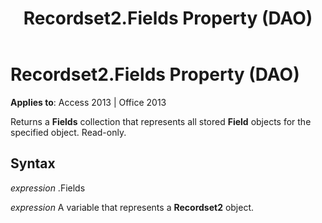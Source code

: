 ﻿---
title: Recordset2.Fields Property (DAO)
TOCTitle: Fields Property
ms:assetid: d00d9090-5072-30c7-14c8-b4a260bdb92b
ms:mtpsurl: https://msdn.microsoft.com/library/Ff834698(v=office.15)
ms:contentKeyID: 48547826
ms.date: 09/18/2015
mtps_version: v=office.15
---

# Recordset2.Fields Property (DAO)


**Applies to**: Access 2013 | Office 2013

Returns a **Fields** collection that represents all stored **Field** objects for the specified object. Read-only.

## Syntax

*expression* .Fields

*expression* A variable that represents a **Recordset2** object.

